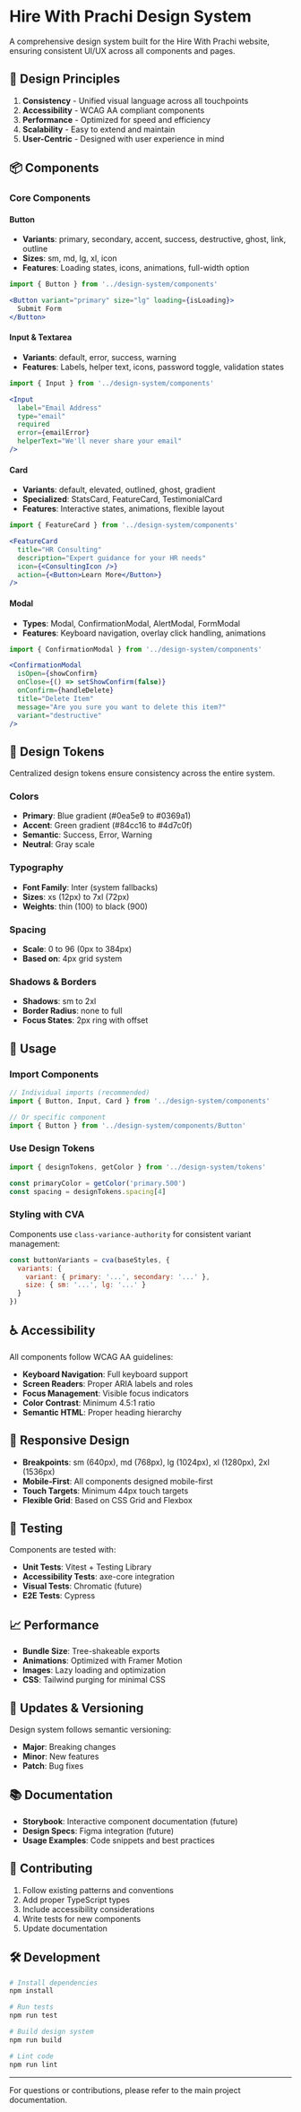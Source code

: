 # Hire With Prachi Design System

A comprehensive design system built for the Hire With Prachi website, ensuring consistent UI/UX across all components and pages.

## 🎨 Design Principles

1. **Consistency** - Unified visual language across all touchpoints
2. **Accessibility** - WCAG AA compliant components
3. **Performance** - Optimized for speed and efficiency
4. **Scalability** - Easy to extend and maintain
5. **User-Centric** - Designed with user experience in mind

## 📦 Components

### Core Components

#### Button
- **Variants**: primary, secondary, accent, success, destructive, ghost, link, outline
- **Sizes**: sm, md, lg, xl, icon
- **Features**: Loading states, icons, animations, full-width option

```jsx
import { Button } from '../design-system/components'

<Button variant="primary" size="lg" loading={isLoading}>
  Submit Form
</Button>
```

#### Input & Textarea
- **Variants**: default, error, success, warning
- **Features**: Labels, helper text, icons, password toggle, validation states

```jsx
import { Input } from '../design-system/components'

<Input
  label="Email Address"
  type="email"
  required
  error={emailError}
  helperText="We'll never share your email"
/>
```

#### Card
- **Variants**: default, elevated, outlined, ghost, gradient
- **Specialized**: StatsCard, FeatureCard, TestimonialCard
- **Features**: Interactive states, animations, flexible layout

```jsx
import { FeatureCard } from '../design-system/components'

<FeatureCard
  title="HR Consulting"
  description="Expert guidance for your HR needs"
  icon={<ConsultingIcon />}
  action={<Button>Learn More</Button>}
/>
```

#### Modal
- **Types**: Modal, ConfirmationModal, AlertModal, FormModal
- **Features**: Keyboard navigation, overlay click handling, animations

```jsx
import { ConfirmationModal } from '../design-system/components'

<ConfirmationModal
  isOpen={showConfirm}
  onClose={() => setShowConfirm(false)}
  onConfirm={handleDelete}
  title="Delete Item"
  message="Are you sure you want to delete this item?"
  variant="destructive"
/>
```

## 🎯 Design Tokens

Centralized design tokens ensure consistency across the entire system.

### Colors
- **Primary**: Blue gradient (#0ea5e9 to #0369a1)
- **Accent**: Green gradient (#84cc16 to #4d7c0f)
- **Semantic**: Success, Error, Warning
- **Neutral**: Gray scale

### Typography
- **Font Family**: Inter (system fallbacks)
- **Sizes**: xs (12px) to 7xl (72px)
- **Weights**: thin (100) to black (900)

### Spacing
- **Scale**: 0 to 96 (0px to 384px)
- **Based on**: 4px grid system

### Shadows & Borders
- **Shadows**: sm to 2xl
- **Border Radius**: none to full
- **Focus States**: 2px ring with offset

## 🔧 Usage

### Import Components
```jsx
// Individual imports (recommended)
import { Button, Input, Card } from '../design-system/components'

// Or specific component
import { Button } from '../design-system/components/Button'
```

### Use Design Tokens
```jsx
import { designTokens, getColor } from '../design-system/tokens'

const primaryColor = getColor('primary.500')
const spacing = designTokens.spacing[4]
```

### Styling with CVA
Components use `class-variance-authority` for consistent variant management:

```jsx
const buttonVariants = cva(baseStyles, {
  variants: {
    variant: { primary: '...', secondary: '...' },
    size: { sm: '...', lg: '...' }
  }
})
```

## ♿ Accessibility

All components follow WCAG AA guidelines:

- **Keyboard Navigation**: Full keyboard support
- **Screen Readers**: Proper ARIA labels and roles
- **Focus Management**: Visible focus indicators
- **Color Contrast**: Minimum 4.5:1 ratio
- **Semantic HTML**: Proper heading hierarchy

## 📱 Responsive Design

- **Breakpoints**: sm (640px), md (768px), lg (1024px), xl (1280px), 2xl (1536px)
- **Mobile-First**: All components designed mobile-first
- **Touch Targets**: Minimum 44px touch targets
- **Flexible Grid**: Based on CSS Grid and Flexbox

## 🧪 Testing

Components are tested with:
- **Unit Tests**: Vitest + Testing Library
- **Accessibility Tests**: axe-core integration
- **Visual Tests**: Chromatic (future)
- **E2E Tests**: Cypress

## 📈 Performance

- **Bundle Size**: Tree-shakeable exports
- **Animations**: Optimized with Framer Motion
- **Images**: Lazy loading and optimization
- **CSS**: Tailwind purging for minimal CSS

## 🔄 Updates & Versioning

Design system follows semantic versioning:
- **Major**: Breaking changes
- **Minor**: New features
- **Patch**: Bug fixes

## 📚 Documentation

- **Storybook**: Interactive component documentation (future)
- **Design Specs**: Figma integration (future)
- **Usage Examples**: Code snippets and best practices

## 🤝 Contributing

1. Follow existing patterns and conventions
2. Add proper TypeScript types
3. Include accessibility considerations
4. Write tests for new components
5. Update documentation

## 🛠️ Development

```bash
# Install dependencies
npm install

# Run tests
npm run test

# Build design system
npm run build

# Lint code
npm run lint
```

---

For questions or contributions, please refer to the main project documentation.